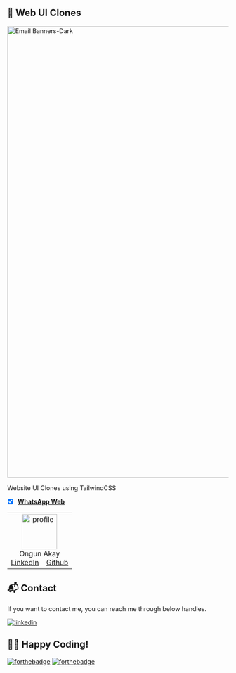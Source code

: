## 🚀 Web UI Clones

<img width="1028" alt="Email Banners-Dark" src="https://miro.medium.com/max/1400/1*yAF_t4QQSE1kX_Oj69AOkw.png">

Website UI Clones using TailwindCSS

- [x] <a href="https://replit.com/@OngunAkay/whatsapp-clone" target="_blank">**WhatsApp Web**</a>


<table>
  <tr>
    <td align="center">
      <img src="https://s3.envato.com/files/428302747/43.png" width="80px" alt="profile" />
      <br/>
      Ongun Akay
      <br/>
      <a href="https://www.linkedin.com/in/ongunakay/">LinkedIn</a>&nbsp;&nbsp;&nbsp;
      <a href="https://github.com/ongunakaycom">Github</a>
    </td> 
  </tr>
</table>


<h2>📬 Contact</h2>

If you want to contact me, you can reach me through below handles.

[![linkedin](https://s3.envato.com/files/428302747/43.png)](https://www.linkedin.com/in/ongunakay/)

## 👨‍💻 Happy Coding!

[![forthebadge](https://forthebadge.com/images/badges/built-with-love.svg)](https://forthebadge.com)
[![forthebadge](https://forthebadge.com/images/badges/built-by-developers.svg)](https://forthebadge.com)
